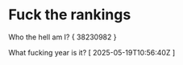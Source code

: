 # Fuck the rankings

Who the hell am I?
{ 38230982 }

What fucking year is it?
[ 2025-05-19T10:56:40Z ]
